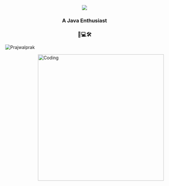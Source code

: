 <p align="center">
<a href="https://git.io/typing-svg">
    <img src="https://readme-typing-svg.herokuapp.com/?lines=Hello+World;+I'm+Prajwal+Naik!;&center=true&size=30">
</a>
</p>
<h3 align="center">A Java Enthusiast</h3>
<h3 align="center">🐞</>💻🛠️</h3>

<p align="left"> <img src="https://komarev.com/ghpvc/?username=Prajwalprak&label=Profile%20views&color=0e75b6&style=flat" alt="Prajwalprak" /> </p>
<img align="right" alt="Coding" width="400" src="https://i.pinimg.com/originals/e8/f4/53/e8f453469a3ec97ecd354df465d73913.gif">


<!--
**Prajwalprak/Prajwalprak** is a ✨ _special_ ✨ repository because its `README.md` (this file) appears on your GitHub profile.
-->

<!--
Here are some ideas to get you started:

- 🔭 I’m currently working on ...
- 🌱 I’m currently learning ...
- 👯 I’m looking to collaborate on ...
- 🤔 I’m looking for help with ...
- 💬 Ask me about ...
- 📫 How to reach me: ...
- 😄 Pronouns: ...
- ⚡ Fun fact: ...
-->
